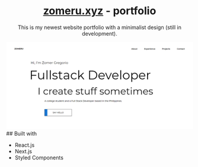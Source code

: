 <!-- <div align="center">
  <img src="https://raw.githubusercontent.com/zomeru/portfolio/main/src/assets/images/web.png" alt="Logo" width="150px" height="50px"/>
</div> -->
<h1 align="center"><a href='https://zomergregorio.live/'>zomeru.xyz</a> - portfolio</h1>
<p align="center">This is my newest website portfolio with a minimalist design (still in development).</p>
<img src="https://raw.githubusercontent.com/zomeru/portfolio/main/src/assets/images/screenshot.png" alt="My website photo" />
<br/>
## Built with

- React.js
- Next.js
- Styled Components
